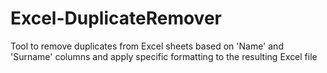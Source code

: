 # Excel-DuplicateRemover
Tool to remove duplicates from Excel sheets based on 'Name' and 'Surname' columns and apply specific formatting to the resulting Excel file
